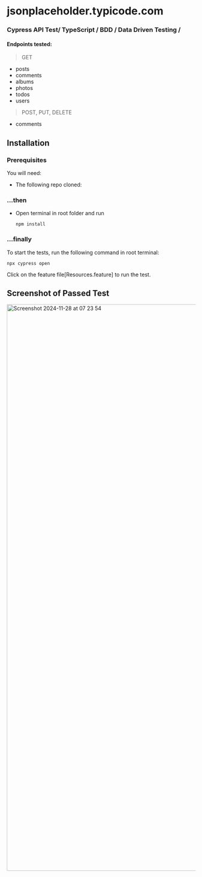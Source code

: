 # jsonplaceholder.typicode.com
### Cypress API Test/ TypeScript / BDD / Data Driven Testing / 

#### Endpoints tested:

   > GET
- posts
- comments
- albums
- photos
- todos
- users

 > POST, PUT, DELETE
 - comments

## Installation 
### Prerequisites

You will need:

- The following repo cloned: 

### ...then

- Open terminal in root folder and run 

   `npm install`

### ...finally

To start the tests, run the following command in root terminal:

   `npx cypress open`

Click on the feature file[Resources.feature] to run the test.

## Screenshot of Passed Test
<img width="1512" alt="Screenshot 2024-11-28 at 07 23 54" src="https://github.com/user-attachments/assets/4d6dec45-7a9a-4908-a567-1fc078c2242c">